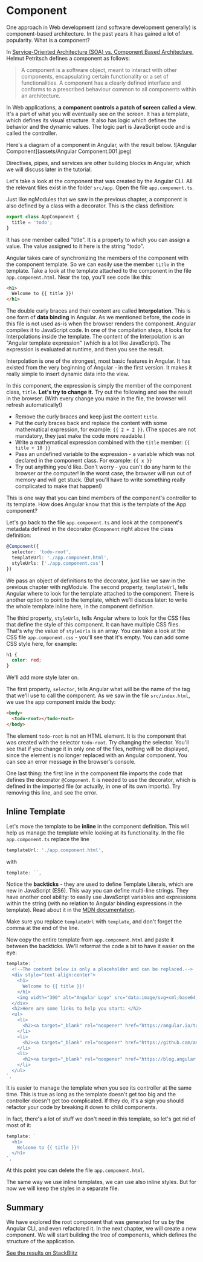 # Component

One approach in Web development \(and software development generally\) is component-based architecture. In the past years it has gained a lot of popularity. What is a component?

In [Service-Oriented Architecture \(SOA\) vs. Component Based Architecture](http://petritsch.co.at/download/SOA_vs_component_based.pdf), Helmut Petritsch defines a component as follows:

> A component is a software object, meant to interact with other components, encapsulating certain functionality or a set of functionalities. A component has a clearly defined interface and conforms to a prescribed behaviour common to all components within an architecture.

In Web applications, **a component controls a patch of screen called a view**. It's a part of what you will eventually see on the screen. It has a template, which defines its visual structure. It also has logic which defines the behavior and the dynamic values. The logic part is JavaScript code and is called the controller.

Here's a diagram of a component in Angular, with the result below.
![Angular Component](assets/Angular Component.001.jpeg)

Directives, pipes, and services are other building blocks in Angular, which we will discuss later in the tutorial.

Let's take a look at the component that was created by the Angular CLI. All the relevant files exist in the folder `src/app`. Open the file `app.component.ts`.

Just like ngModules that we saw in the previous chapter, a component is also defined by a class with a decorator. This is the class definition:

```ts
export class AppComponent {
  title = 'todo';
}
```

It has one member called "title". It is a property to which you can assign a value. The value assigned to it here is the string "todo".

Angular takes care of synchronizing the members of the component with the component template. So we can easily use the member `title` in the template. Take a look at the template attached to the component in the file `app.component.html`. Near the top, you'll see code like this:

```html
<h1>
  Welcome to {{ title }}!
</h1>
```

The double curly braces and their content are called **Interpolation**. This is one form of **data binding** in Angular. As we mentioned before, the code in this file is not used as-is when the browser renders the component. Angular compiles it to JavaScript code. In one of the compilation steps, it looks for Interpolations inside the template. The content of the Interpolation is an "Angular template expression" (which is a lot like JavaScript). The expression is evaluated at runtime, and then you see the result.

Interpolation is one of the strongest, most basic features in Angular. It has existed from the very beginning of Angular - in the first version. It makes it really simple to insert dynamic data into the view.

In this component, the expression is simply the member of the component class, `title`. **Let's try to change it.** Try out the following and see the result in the browser. \(With every change you make in the file, the browser will refresh automatically!\)

* Remove the curly braces and keep just the content `title`.
* Put the curly braces back and replace the content with some mathematical expression, for example: `{{ 2 + 2 }}`. \(The spaces are not mandatory, they just make the code more readable.\)
* Write a mathematical expression combined with the `title` member: `{{ title + 10 }}`
* Pass an undefined variable to the expression - a variable which was not declared in the component class. For example: `{{ x }}`
* Try out anything you'd like. Don't worry - you can't do any harm to the browser or the computer! In the worst case, the browser will run out of memory and will get stuck. \(But you'll have to write something really complicated to make that happen!\)

This is one way that you can bind members of the component's controller to its template. How does Angular know that this is the template of the App component?

Let's go back to the file `app.component.ts` and look at the component's metadata defined in the decorator `@Component` right above the class definition:

```ts
@Component({
  selector: 'todo-root',
  templateUrl: './app.component.html',
  styleUrls: ['./app.component.css']
})
```

We pass an object of definitions to the decorator, just like we saw in the previous chapter with ngModule. The second property, `templateUrl`, tells Angular where to look for the template attached to the component. There is another option to point to the template, which we'll discuss later: to write the whole template inline here, in the component definition.

The third property, `styleUrls`, tells Angular where to look for the CSS files that define the style of this component. It can have multiple CSS files. That's why the value of `styleUrls` is an array. You can take a look at the CSS file `app.component.css` - you'll see that it's empty. You can add some CSS style here, for example:

```css
h1 {
  color: red;
}
```

We'll add more style later on.

The first property, `selector`, tells Angular what will be the name of the tag that we'll use to call the component. As we saw in the file `src/index.html`, we use the app component inside the body:

```html
<body>
  <todo-root></todo-root>
</body>
```

The element `todo-root` is not an HTML element. It is the component that was created with the selector `todo-root`. Try changing the selector. You'll see that if you change it in only one of the files, nothing will be displayed, since the element is no longer replaced with an Angular component. You can see an error message in the browser's console.

One last thing: the first line in the component file imports the code that defines the decorator `@Component`. It is needed to use the decorator, which is defined in the imported file \(or actually, in one of its own imports\). Try removing this line, and see the error.

## Inline Template

Let's move the template to be **inline** in the component definition. This will help us manage the template while looking at its functionality.
In the file `app.component.ts` replace the line

```ts
templateUrl: './app.component.html',
```

with

```ts
template: ``,
```

Notice the **backticks** - they are used to define Template Literals, which are new in JavaScript \(ES6\). This way you can define multi-line strings. They have another cool ability: to easily use JavaScript variables and expressions within the string \(with no relation to Angular binding expressions in the template\). Read about it in the [MDN documentation](https://developer.mozilla.org/en/docs/Web/JavaScript/Reference/Template_literals).

Make sure you replace `templateUrl` with `template`, and don't forget the comma at the end of the line.

Now copy the entire template from `app.component.html` and paste it between the backticks.  We'll reformat the code a bit to have it easier on the eye:

```ts
template: `
  <!--The content below is only a placeholder and can be replaced.-->
  <div style="text-align:center">
    <h1>
      Welcome to {{ title }}!
    </h1>
    <img width="300" alt="Angular Logo" src="data:image/svg+xml;base64,PHN2ZyB4bWxucz0iaHR0cDovL3d3dy53My5vcmcvMjAwMC9zdmciIHZpZXdCb3g9IjAgMCAyNTAgMjUwIj4KICAgIDxwYXRoIGZpbGw9IiNERDAwMzEiIGQ9Ik0xMjUgMzBMMzEuOSA2My4ybDE0LjIgMTIzLjFMMTI1IDIzMGw3OC45LTQzLjcgMTQuMi0xMjMuMXoiIC8+CiAgICA8cGF0aCBmaWxsPSIjQzMwMDJGIiBkPSJNMTI1IDMwdjIyLjItLjFWMjMwbDc4LjktNDMuNyAxNC4yLTEyMy4xTDEyNSAzMHoiIC8+CiAgICA8cGF0aCAgZmlsbD0iI0ZGRkZGRiIgZD0iTTEyNSA1Mi4xTDY2LjggMTgyLjZoMjEuN2wxMS43LTI5LjJoNDkuNGwxMS43IDI5LjJIMTgzTDEyNSA1Mi4xem0xNyA4My4zaC0zNGwxNy00MC45IDE3IDQwLjl6IiAvPgogIDwvc3ZnPg==">
  </div>
  <h2>Here are some links to help you start: </h2>
  <ul>
    <li>
      <h2><a target="_blank" rel="noopener" href="https://angular.io/tutorial">Tour of Heroes</a></h2>
    </li>
    <li>
      <h2><a target="_blank" rel="noopener" href="https://github.com/angular/angular-cli/wiki">CLI Documentation</a></h2>
    </li>
    <li>
      <h2><a target="_blank" rel="noopener" href="https://blog.angular.io/">Angular blog</a></h2>
    </li>
  </ul>
`,
```

It is easier to manage the template when you see its controller at the same time. This is true as long as the template doesn't get too big and the controller doesn't get too complicated. If they do, it's a sign you should refactor your code by breaking it down to child components.

In fact, there's a lot of stuff we don't need in this template, so let's get rid of most of it:

```ts
template: `
  <h1>
    Welcome to {{ title }}!
  </h1>
`,
```

At this point you can delete the file `app.component.html`.

The same way we use inline templates, we can use also inline styles. But for now we will keep the styles in a separate file.

## Summary

We have explored the root component that was generated for us by the Angular CLI, and even refactored it. In the next chapter, we will create a new component. We will start building the tree of components, which defines the structure of the application.

[See the results on StackBlitz](https://stackblitz.com/github/angularbootcamp/todo-list-tutorial-steps/tree/step-03_Component)

